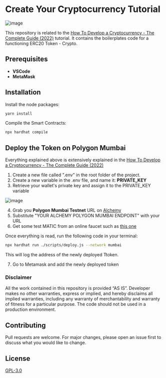 # Create Your Cryptocurrency Tutorial
![image](https://user-images.githubusercontent.com/72762629/146063511-59d75107-927a-4633-af3f-38ba2a9b4fdf.png)


This repository is related to the [How To Develop a Cryptocurrency - The Complete Guide (2022)](https://vitto.cc/how-to-develop-a-cryptocurrency-the-complete-2022-guide/) tutorial. It contains the boilerplates code for a functioning ERC20 Token - Crypto.

## Prerequisites
- **VSCode**
- **MetaMask**

## Installation

Install the node packages:

```bash
yarn install
```

Compile the Smart Contracts:
```bash
npx hardhat compile
```

## Deploy the Token on Polygon Mumbai
Everything explained above is extensively explained in the [How To Develop a Cryptocurrency - The Complete Guide (2022)](https://vitto.cc/how-to-develop-a-cryptocurrency-the-complete-2022-guide/) 

1. Create a new file called ".env" in the root folder of the project.
2. Create a new variable in the .env file, and name it: **PRIVATE_KEY**
3. Retrieve your wallet's private key and assign it to the PRIVATE_KEY variable 

![image](https://user-images.githubusercontent.com/72762629/144294242-be8c53d2-c927-427a-8a14-ca4e90e1641e.png)

4. Grab you **Polygon Mumbai Testnet** URL on [Alchemy](https://www.alchemy.com/)
5. Substitute "YOUR ALCHEMY POLYGON MUMBAI ENDPOINT" with your URL
6. Get some test MATIC from an online faucet such as [this one](https://faucet.polygon.technology/)

Once everything is read, run the following code in your terminal:
```bash
npx hardhat run ./scripts/deploy.js --network mumbai
```
This will log the address of the newly deployed Ttoken.

7. Go to Metamask and add the newly deployed token


### Disclaimer

All the work contained in this repository is provided ​“AS IS”. Developer makes no other warranties, express or implied, and hereby disclaims all implied warranties, including any warranty of merchantability and warranty of fitness for a particular purpose. The code should not be used in a production environment.


## Contributing
Pull requests are welcome. For major changes, please open an issue first to discuss what you would like to change.

## License
[GPL-3.0](https://www.gnu.org/licenses/gpl-3.0.en.html)
